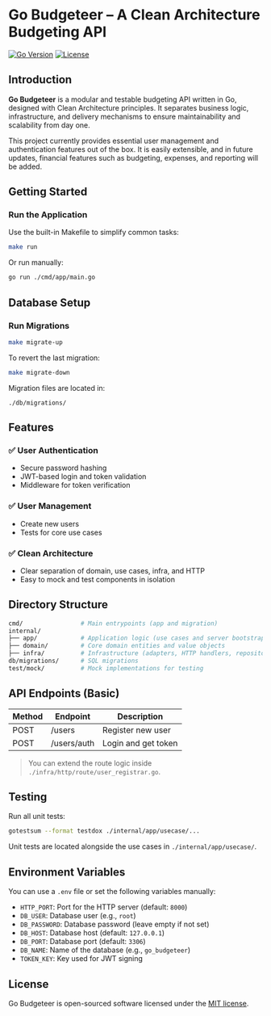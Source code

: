 # Go Budgeteer – A Clean Architecture Budgeting API

[![Go Version](https://img.shields.io/badge/go-1.24.2-blue.svg)](https://golang.org)
[![License](https://img.shields.io/badge/license-MIT-green.svg)](LICENSE)

## Introduction

**Go Budgeteer** is a modular and testable budgeting API written in Go, designed with Clean Architecture principles. It separates business logic, infrastructure, and delivery mechanisms to ensure maintainability and scalability from day one.

This project currently provides essential user management and authentication features out of the box. It is easily extensible, and in future updates, financial features such as budgeting, expenses, and reporting will be added.

## Getting Started

### Run the Application

Use the built-in Makefile to simplify common tasks:

```bash
make run
```

Or run manually:

```bash
go run ./cmd/app/main.go
```

## Database Setup

### Run Migrations

```bash
make migrate-up
```

To revert the last migration:

```bash
make migrate-down
```

Migration files are located in:

```
./db/migrations/
```

## Features

### ✅ User Authentication
- Secure password hashing
- JWT-based login and token validation
- Middleware for token verification

### ✅ User Management
- Create new users
- Tests for core use cases

### ✅ Clean Architecture
- Clear separation of domain, use cases, infra, and HTTP
- Easy to mock and test components in isolation

## Directory Structure

```bash
cmd/                # Main entrypoints (app and migration)
internal/
├── app/            # Application logic (use cases and server bootstrapping)
├── domain/         # Core domain entities and value objects
├── infra/          # Infrastructure (adapters, HTTP handlers, repositories)
db/migrations/      # SQL migrations
test/mock/          # Mock implementations for testing
```

## API Endpoints (Basic)

| Method | Endpoint    | Description         |
|--------|-------------|---------------------|
| POST   | /users      | Register new user   |
| POST   | /users/auth | Login and get token |

> You can extend the route logic inside `./infra/http/route/user_registrar.go`.

## Testing

Run all unit tests:

```bash
gotestsum --format testdox ./internal/app/usecase/...
```

Unit tests are located alongside the use cases in `./internal/app/usecase/`.

## Environment Variables

You can use a `.env` file or set the following variables manually:

- `HTTP_PORT`: Port for the HTTP server (default: `8000`)
- `DB_USER`: Database user (e.g., `root`)
- `DB_PASSWORD`: Database password (leave empty if not set)
- `DB_HOST`: Database host (default: `127.0.0.1`)
- `DB_PORT`: Database port (default: `3306`)
- `DB_NAME`: Name of the database (e.g., `go_budgeteer`)
- `TOKEN_KEY`: Key used for JWT signing

## License

Go Budgeteer is open-sourced software licensed under the [MIT license](LICENSE).
